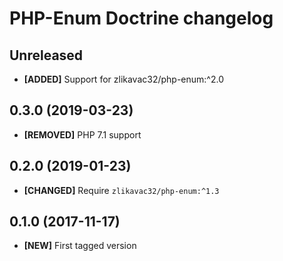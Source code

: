 # PHP-Enum Doctrine changelog

## Unreleased

* **[ADDED]** Support for zlikavac32/php-enum:^2.0

## 0.3.0 (2019-03-23)

* **[REMOVED]** PHP 7.1 support

## 0.2.0 (2019-01-23)

* **[CHANGED]** Require `zlikavac32/php-enum:^1.3`

## 0.1.0 (2017-11-17)

* **[NEW]** First tagged version

